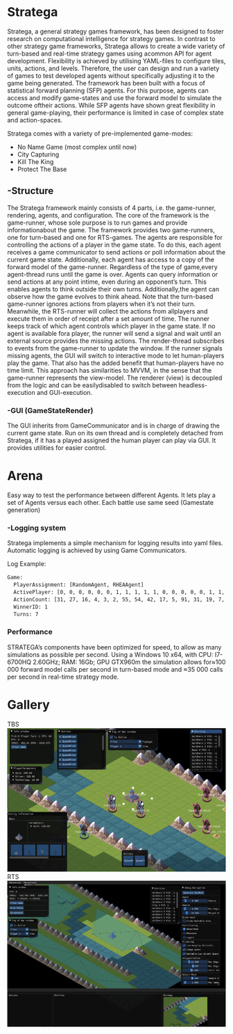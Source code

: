 ﻿# Stratega
Stratega, a general strategy games framework, has been designed to foster research on computational intelligence for strategy games. In contrast to other strategy game frameworks, Stratega allows to create a wide variety of turn-based and real-time strategy games using acommon API for agent development. Flexibility is achieved by utilising YAML-files to configure tiles, units, actions, and levels. Therefore, the user can design and run a variety of games to test developed agents without specifically adjusting it to the game being generated. The framework has been built with a focus of statistical forward planning (SFP) agents. For this purpose, agents can access and modify game-states and use the forward model to simulate the outcome oftheir actions. While SFP agents have shown great flexibility in general game-playing, their performance is limited in case of complex state and action-spaces.

Stratega comes with a variety of pre-implemented game-modes:
  - No Name Game (most complex until now)
  - City Capturing
  - Kill The King
  - Protect The Base

## -Structure
The Stratega framework mainly consists of 4 parts, i.e. the game-runner, rendering, agents, and configuration. The core of the framework is the game-runner, whose sole purpose is to run games and provide informationabout the game. The framework provides two game-runners, one for turn-based and one for RTS-games. The agents are responsible for controlling the actions of a player in the game state. To do this, each agent receives a game communicator to send actions or poll information about the current game state. Additionally, each agent has access to a copy of the forward model of the game-runner. Regardless of the type of game,every agent-thread runs until the game is over. Agents can query information or send actions at any point intime, even during an opponent’s turn. This enables agents to think outside their own turns. Additionally,the agent can observe how the game evolves to think ahead. Note that the turn-based game-runner ignores actions from players when it’s not their turn. Meanwhile, the RTS-runner will collect the actions from allplayers and execute them in order of receipt after a set amount of time. The runner keeps track of which agent controls which player in the game state. If no agent is available fora player, the runner will send a signal and wait until an external source provides the missing actions. The render-thread subscribes to events from the game-runner to update the window. If the runner signals missing agents, the GUI will switch to interactive mode to let human-players play the game. That also has the added benefit that human-players have no time limit. This approach has similarities to MVVM, in the sense that the game-runner represents the view-model. The renderer (view) is decoupled from the logic and can be easilydisabled to switch between headless-execution and GUI-execution.


### -GUI (GameStateRender)
The GUI inherits from GameCommunicator and is in charge of drawing the current game state.
Run on its own thread and is completely detached from Stratega, if it has a played assigned the human player can play via GUI.
It provides utilities for easier control.


 
# Arena
 Easy way to test the performance between different Agents. It lets play a set of Agents versus each other.
Each battle use same seed (Gamestate generation)


### -Logging system
Stratega implements a simple mechanism for logging results into yaml files. Automatic logging is achieved by using Game Communicators.

Log Example:
```sh
Game:
  PlayerAssignment: [RandomAgent, RHEAAgent]
  ActivePlayer: [0, 0, 0, 0, 0, 0, 1, 1, 1, 1, 1, 0, 0, 0, 0, 0, 1, 1, 1, 1, 1, 1, 0, 0, 0, 0, 0, 0, 0, 1, 1, 1, 0, 0, 0, 0, 0, 1, 1, 0, 0, 0, 1, 1, 1, 1, 1, 1, 1, 1, 1, 1, 0, 0, 0, 0, 0, 0, 1, 1, 1, 1, 1, 1, 1, 1, 1, 1, 0, 0, 1, 1, 1, 1, 1, 1, 1, 1]
  ActionCount: [31, 27, 16, 4, 3, 2, 55, 54, 42, 17, 5, 91, 31, 19, 7, 6, 72, 29, 17, 6, 2, 1, 88, 31, 27, 26, 13, 2, 1, 70, 30, 18, 91, 30, 26, 16, 4, 75, 31, 28, 17, 16, 71, 59, 19, 7, 4, 3, 2, 2, 2, 1, 28, 18, 7, 6, 3, 1, 74, 31, 30, 28, 16, 14, 14, 14, 13, 1, 16, 6, 85, 30, 29, 17, 6, 5, 5, 2]
  WinnerID: 1
  Turns: 7
```
 
### Performance
STRATEGA’s components have been optimized for speed, to allow as many simulations as possible per second. Using a Windows 10 x64, with CPU: I7-6700HQ 2.60GHz; RAM: 16Gb; GPU GTX960m the simulation allows for≈100 000 forward model calls per second in turn-based mode and ≈35 000 calls per second in real-time strategy mode.

# Gallery
TBS
![TBS](/images/tbsScreenshot.png)
RTS
![RTS](/images/rtsScreenshot.png)

